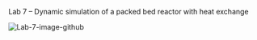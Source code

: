 Lab 7 – Dynamic simulation of a packed bed reactor with heat exchange 

![Lab-7-image-github](http://reactorlab.net/wp-content/uploads/2018/05/packedbed.png) 